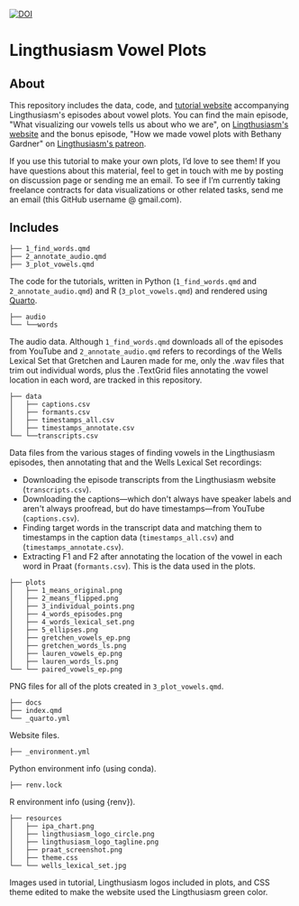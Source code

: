 [![DOI](https://zenodo.org/badge/DOI/10.5281/zenodo.10642632.svg)](https://doi.org/10.5281/zenodo.10642632)

# Lingthusiasm Vowel Plots

## About

This repository includes the data, code, and [tutorial website](https://bethanyhgardner.github.io/lingthusiasm-vowel-plots/) accompanying Lingthusiasm's episodes about vowel plots. You can find the main episode, "What visualizing our vowels tells us about who we are", on [Lingthusiasm's website](https://lingthusiasm.com/post/745605428371701760/lingthusiasm-episode-90-what-visualizing-our) and the bonus episode, "How we made vowel plots with Bethany Gardner" on [Lingthusiasm's patreon](https://www.patreon.com/posts/99832833).

If you use this tutorial to make your own plots, I’d love to see them! If you have questions about this material, feel to get in touch with me by posting on discussion page or sending me an email. To see if I’m currently taking freelance contracts for data visualizations or other related tasks, send me an email (this GitHub username @ gmail.com).

## Includes
```
├── 1_find_words.qmd
├── 2_annotate_audio.qmd
├── 3_plot_vowels.qmd
```

The code for the tutorials, written in Python (`1_find_words.qmd` and `2_annotate_audio.qmd`) and R (`3_plot_vowels.qmd`) and rendered using [Quarto](https://quarto.org/).

```
├── audio
└── └──words
```

The audio data. Although `1_find_words.qmd` downloads all of the episodes from YouTube and `2_annotate_audio.qmd` refers to recordings of the Wells Lexical Set that Gretchen and Lauren made for me, only the .wav files that trim out individual words, plus the .TextGrid files annotating the vowel location in each word, are tracked in this repository.

```
├── data
│   ├── captions.csv
│   ├── formants.csv
│   ├── timestamps_all.csv
│   ├── timestamps_annotate.csv
└── └──transcripts.csv
```

Data files from the various stages of finding vowels in the Lingthusiasm episodes, then annotating that and the Wells Lexical Set recordings:

* Downloading the episode transcripts from the Lingthusiasm website  (`transcripts.csv`).
* Downloading the captions—which don't always have speaker labels and aren't always proofread, but do have timestamps—from YouTube (`captions.csv`).
* Finding target words in the transcript data and matching them to timestamps in the caption data (`timestamps_all.csv`) and (`timestamps_annotate.csv`).
* Extracting F1 and F2 after annotating the location of the vowel in each word in Praat (`formants.csv`). This is the data used in the plots.

```
├── plots
│   ├── 1_means_original.png
│   ├── 2_means_flipped.png
│   ├── 3_individual_points.png
│   ├── 4_words_episodes.png
│   ├── 4_words_lexical_set.png
│   ├── 5_ellipses.png
│   ├── gretchen_vowels_ep.png
│   ├── gretchen_words_ls.png
│   ├── lauren_vowels_ep.png
│   ├── lauren_words_ls.png
└── └── paired_vowels_ep.png
```

PNG files for all of the plots created in `3_plot_vowels.qmd`.

```
├── docs
├── index.qmd
└── _quarto.yml
```

Website files.


```
├── _environment.yml
```

Python environment info (using conda).

```
├── renv.lock
```

R environment info (using {renv}).

```
├── resources
│   ├── ipa_chart.png
│   ├── lingthusiasm_logo_circle.png
│   ├── lingthusiasm_logo_tagline.png
│   ├── praat_screenshot.png
│   ├── theme.css
└── └── wells_lexical_set.jpg
```

Images used in tutorial, Lingthusiasm logos included in plots, and CSS theme edited to make the website used the Lingthusiasm green color.
